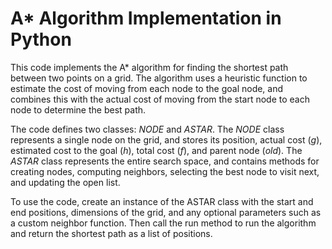 # A* Algorithm Implementation in Python
This code implements the A* algorithm for finding the shortest path between two points on a grid. The algorithm uses a heuristic function to estimate the cost of moving from each node to the goal node, and 
combines this with the actual cost of moving from the start node to each node to determine the best path.

The code defines two classes: _NODE_ and _ASTAR_. The _NODE_ class represents a single node on the grid, and stores its position, actual cost (_g_), estimated cost to the goal (_h_), total cost (_f_), and parent node (_old_). The 
_ASTAR_ class represents the entire search space, and contains methods for creating nodes, computing neighbors, selecting the best node to visit next, and updating the open list.

To use the code, create an instance of the ASTAR class with the start and end positions, dimensions of the grid, and any optional parameters such as a custom neighbor function. Then call the run method to run the algorithm 
and return the shortest path as a list of positions.
